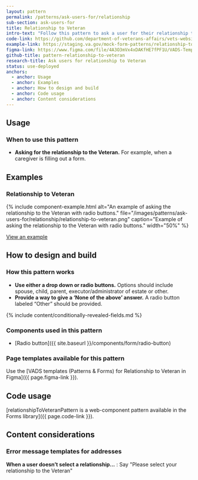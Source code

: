 ```yaml
---
layout: pattern
permalink: /patterns/ask-users-for/relationship
sub-section: ask-users-for
title: Relationship to Veteran
intro-text: "Follow this pattern to ask a user for their relationship to the Veteran."
code-link: https://github.com/department-of-veterans-affairs/vets-website/blob/main/src/platform/forms-system/src/js/web-component-patterns/relationshipToVeteranPattern.jsx
example-link: https://staging.va.gov/mock-form-patterns/relationship-to-veteran
figma-link: https://www.figma.com/file/4A3O3mVx4xDAKfHE7fPF1U/VADS-Templates%2C-Patterns%2C-and-Forms?type=design&node-id=2988%3A17640&mode=design&t=93yXuwTXsWwWopry-1
github-title: pattern-relationship-to-veteran
research-title: Ask users for relationship to Veteran
status: use-deployed
anchors:
  - anchor: Usage
  - anchor: Examples
  - anchor: How to design and build
  - anchor: Code usage
  - anchor: Content considerations
---
```


## Usage

### When to use this pattern

* **Asking for the relationship to the Veteran.** For example, when a caregiver is filling out a form.

## Examples

### Relationship to Veteran

{% include component-example.html alt="An example of asking the relationship to the Veteran with radio buttons." file="/images/patterns/ask-users-for/relationship/relationship-to-veteran.png" caption="Example of asking the relationship to the Veteran with radio buttons." width="50%" %}

<a class="vads-c-action-link--blue" href="{{ page.example-link }}">
  View an example
</a>
  
## How to design and build

### How this pattern works

* **Use either a drop down or radio buttons.** Options should include spouse, child, parent, executor/administrator of estate or other.
* **Provide a way to give a ‘None of the above’ answer.** A radio button labeled “Other” should be provided.

{% include content/conditionally-revealed-fields.md %}

### Components used in this pattern

* [Radio button]({{ site.baseurl }}/components/form/radio-button)

### Page templates available for this pattern

Use the [VADS templates (Patterns & Forms) for Relationship to Veteran in Figma]({{ page.figma-link }}).

## Code usage

[relationshipToVeteranPattern is a web-component pattern available in the Forms library]({{ page.code-link }}).

## Content considerations

### Error message templates for addresses

**When a user doesn’t select a relationship...**
: Say "Please select your relationship to the Veteran"
